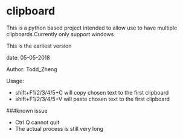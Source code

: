 # clipboard
This is a python based project intended to allow use to have multiple clipboards
Currently only support windows

This is the earliest version

date: 05-05-2018

Author: Todd_Zheng

Usage: 
- shift+F1/2/3/4/5+C will copy chosen text to the first clipboard
- shift+F1/2/3/4/5+V will paste chosen text to the first clipboard


###known issue

- Ctrl Q cannot quit
- The actual process is still very long